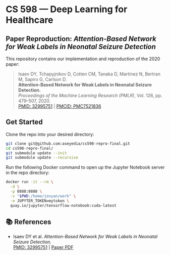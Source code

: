 # CS 598 — Deep Learning for Healthcare  
## Paper Reproduction: *Attention-Based Network for Weak Labels in Neonatal Seizure Detection*

This repository contains our implementation and reproduction of the 2020 paper:

> Isaev DY, Tchapyjnikov D, Cotten CM, Tanaka D, Martinez N, Bertran M, Sapiro G, Carlson D.  
> **Attention-Based Network for Weak Labels in Neonatal Seizure Detection.**  
> *Proceedings of the Machine Learning Research (PMLR)*, Vol. 126, pp. 479–507, 2020.  
> [PMID: 32995751](https://pubmed.ncbi.nlm.nih.gov/32995751) | [PMCID: PMC7521836](https://www.ncbi.nlm.nih.gov/pmc/articles/PMC7521836)

## Get Started

Clone the repo into your desired directory:

```bash
git clone git@github.com:aseyedia/cs598-repro-final.git
cd cs598-repro-final/
git submodule update --init
git submodule update --recursive
```

Run the following Docker command to open up the Jupyter Notebook server in the repo directory:

```bash
docker run -it --rm \
  -d \
  -p 8888:8888 \
  -v "$PWD:/home/jovyan/work" \
  -e JUPYTER_TOKEN=mytoken \
  quay.io/jupyter/tensorflow-notebook:cuda-latest
```

## 📚 References

- Isaev DY et al. *Attention-Based Network for Weak Labels in Neonatal Seizure Detection.*  
  [PMID: 32995751](https://pubmed.ncbi.nlm.nih.gov/32995751) | [Paper PDF](https://proceedings.mlr.press/v126/isaev20a/isaev20a.pdf)
